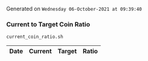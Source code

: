Generated on `Wednesday 06-October-2021 at 09:39:40`

### Current to Target Coin Ratio
`current_coin_ratio.sh`

Date|Current|Target|Ratio
---|---|---|---

